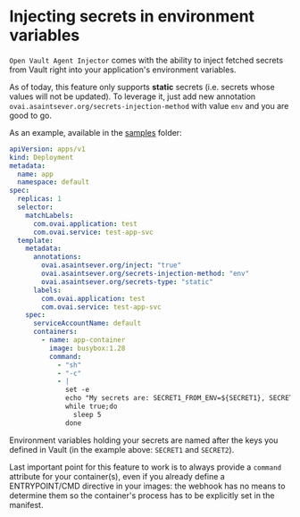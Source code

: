 # Injecting secrets in environment variables

`Open Vault Agent Injector` comes with the ability to inject fetched secrets from Vault right into your application's environment variables.

As of today, this feature only supports **static** secrets (i.e. secrets whose values will not be updated). To leverage it, just add new annotation `ovai.asaintsever.org/secrets-injection-method` with value `env` and you are good to go.

As an example, available in the [samples](https://github.com/asaintsever/open-vault-agent-injector/blob/master/samples) folder:

```yaml
apiVersion: apps/v1
kind: Deployment
metadata:
  name: app
  namespace: default
spec:
  replicas: 1
  selector:
    matchLabels:
      com.ovai.application: test
      com.ovai.service: test-app-svc
  template:
    metadata:
      annotations:
        ovai.asaintsever.org/inject: "true"
        ovai.asaintsever.org/secrets-injection-method: "env"
        ovai.asaintsever.org/secrets-type: "static"
      labels:
        com.ovai.application: test
        com.ovai.service: test-app-svc
    spec:
      serviceAccountName: default
      containers:
        - name: app-container
          image: busybox:1.28
          command:
            - "sh"
            - "-c"
            - |
              set -e
              echo "My secrets are: SECRET1_FROM_ENV=${SECRET1}, SECRET2_FROM_ENV=${SECRET2}"
              while true;do
                sleep 5
              done
```

Environment variables holding your secrets are named after the keys you defined in Vault (in the example above: `SECRET1` and `SECRET2`).

Last important point for this feature to work is to always provide a `command` attribute for your container(s), even if you already define a ENTRYPOINT/CMD directive in your images: the webhook has no means to determine them so the container's process has to be explicitly set in the manifest.
